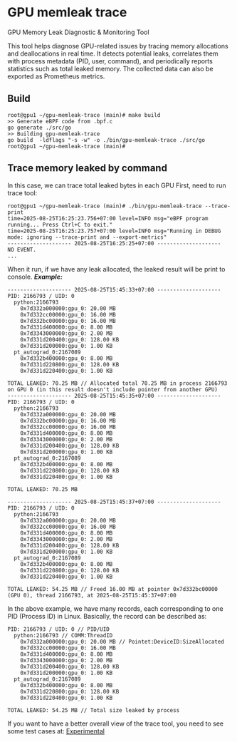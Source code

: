 # GPU memleak trace

GPU Memory Leak Diagnostic & Monitoring Tool

This tool helps diagnose GPU-related issues by tracing memory allocations and deallocations in real time. It detects potential leaks, correlates them with process metadata (PID, user, command), and periodically reports statistics such as total leaked memory. The collected data can also be exported as Prometheus metrics.

## Build
```shell
root@gpu1 ~/gpu-memleak-trace (main)# make build 
>> Generate eBPF code from .bpf.c
go generate ./src/go
>> Building gpu-memleak-trace
go build  -ldflags "-s -w" -o ./bin/gpu-memleak-trace ./src/go
root@gpu1 ~/gpu-memleak-trace (main)# 
```

## Trace memory leaked by command

In this case, we can trace total leaked bytes in each GPU
First, need to run trace tool:

```shell
root@gpu1 ~/gpu-memleak-trace (main)# ./bin/gpu-memleak-trace --trace-print
time=2025-08-25T16:25:23.756+07:00 level=INFO msg="eBPF program running... Press Ctrl+C to exit."
time=2025-08-25T16:25:23.757+07:00 level=INFO msg="Running in DEBUG mode: ignoring --trace-print and --export-metrics"
-------------------- 2025-08-25T16:25:25+07:00 --------------------
NO EVENT.
...
```
When it run, if we have any leak allocated, the leaked result will be print to console.
***Example:***
```text
-------------------- 2025-08-25T15:45:33+07:00 --------------------
PID: 2166793 / UID: 0
  python:2166793
    0x7d332a000000:gpu_0: 20.00 MB
    0x7d332cc00000:gpu_0: 16.00 MB
    0x7d332bc00000:gpu_0: 16.00 MB
    0x7d331d400000:gpu_0: 8.00 MB
    0x7d3343000000:gpu_0: 2.00 MB
    0x7d331d200400:gpu_0: 128.00 KB
    0x7d331d200000:gpu_0: 1.00 KB
  pt_autograd_0:2167089
    0x7d332b400000:gpu_0: 8.00 MB
    0x7d331d220800:gpu_0: 128.00 KB
    0x7d331d220400:gpu_0: 1.00 KB

TOTAL LEAKED: 70.25 MB // Allocated total 70.25 MB in process 2166793 on GPU 0 (in this result doesn't include pointer from another GPU)
-------------------- 2025-08-25T15:45:35+07:00 --------------------
PID: 2166793 / UID: 0
  python:2166793
    0x7d332a000000:gpu_0: 20.00 MB
    0x7d332bc00000:gpu_0: 16.00 MB
    0x7d332cc00000:gpu_0: 16.00 MB
    0x7d331d400000:gpu_0: 8.00 MB
    0x7d3343000000:gpu_0: 2.00 MB
    0x7d331d200400:gpu_0: 128.00 KB
    0x7d331d200000:gpu_0: 1.00 KB
  pt_autograd_0:2167089
    0x7d332b400000:gpu_0: 8.00 MB
    0x7d331d220800:gpu_0: 128.00 KB
    0x7d331d220400:gpu_0: 1.00 KB

TOTAL LEAKED: 70.25 MB

-------------------- 2025-08-25T15:45:37+07:00 --------------------
PID: 2166793 / UID: 0
  python:2166793
    0x7d332a000000:gpu_0: 20.00 MB
    0x7d332cc00000:gpu_0: 16.00 MB
    0x7d331d400000:gpu_0: 8.00 MB
    0x7d3343000000:gpu_0: 2.00 MB
    0x7d331d200400:gpu_0: 128.00 KB
    0x7d331d200000:gpu_0: 1.00 KB
  pt_autograd_0:2167089
    0x7d332b400000:gpu_0: 8.00 MB
    0x7d331d220800:gpu_0: 128.00 KB
    0x7d331d220400:gpu_0: 1.00 KB

TOTAL LEAKED: 54.25 MB // Freed 16.00 MB at pointer 0x7d332bc00000 (GPU 0), thread 2166793, at 2025-08-25T15:45:37+07:00
```
In the above example, we have many records, each corresponding to one PID (Process ID) in Linux. Basically, the record can be described as:

```text
PID: 2166793 / UID: 0 // PID/UID
  python:2166793 // COMM:ThreadID
    0x7d332a000000:gpu_0: 20.00 MB // Pointet:DeviceID:SizeAllocated
    0x7d332cc00000:gpu_0: 16.00 MB
    0x7d331d400000:gpu_0: 8.00 MB
    0x7d3343000000:gpu_0: 2.00 MB
    0x7d331d200400:gpu_0: 128.00 KB
    0x7d331d200000:gpu_0: 1.00 KB
  pt_autograd_0:2167089
    0x7d332b400000:gpu_0: 8.00 MB
    0x7d331d220800:gpu_0: 128.00 KB
    0x7d331d220400:gpu_0: 1.00 KB

TOTAL LEAKED: 54.25 MB // Total size leaked by process

```
If you want to have a better overall view of the trace tool, you need to see some test cases at: [Experimental](docs/experimentals.md)



